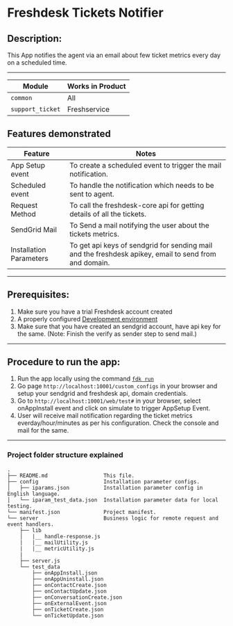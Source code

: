 # Freshdesk Tickets Notifier

## Description:
 This App notifies the agent via an email about few ticket metrics every day on a scheduled time.
 ***

| Module | Works in Product |
| ----- | ------- |
| `common` | All |
| `support_ticket` | Freshservice |

## Features demonstrated

Feature | Notes
-------------------- | ------
App Setup event | To create a scheduled event to trigger the mail notification.
Scheduled event | To handle the notification which needs to be sent to agent.
Request Method  | To call the freshdesk-core api for getting details of all the tickets.
SendGrid Mail   | To Send a mail notifying the user about the tickets metrics.
Installation Parameters	| To get api keys of sendgrid for sending mail and the freshdesk apikey, email to send from and domain.
***

## Prerequisites:

1. Make sure you have a trial Freshdesk account created
2. A properly configured [Development environment](https://freshworks.dev/docs/app-sdk/v3.0/common/app-development-process/)
3. Make sure that you have created an sendgrid account, have api key for the same. (Note: Finish the verify as sender step to send mail.)
***

## Procedure to run the app:
1. Run the app locally using the command [`fdk run`](https://freshworks.dev/docs/app-sdk/v3.0/common/basic-dev-tools/freshworks-cli/#run)
2. Go page `http://localhost:10001/custom_configs` in your browser and setup your sendgrid and freshdesk api, domain credentials.
3. Go to `http://localhost:10001/web/test#` in your browser, select onAppInstall event and click on simulate to trigger AppSetup Event.
4. User will receive mail notification regarding the ticket metrics everday/hour/minutes as per his configuration. Check the console and mail for the same.
***

### Project folder structure explained

    .
    ├── README.md                  This file.
    ├── config                     Installation parameter configs.
    │   ├── iparams.json           Installation parameter config in English language.
    │   └── iparam_test_data.json  Installation parameter data for local testing.
    └── manifest.json              Project manifest.
    └── server                     Business logic for remote request and event handlers.
        ├── lib
        │   |__ handle-response.js
        |   |__ mailUtility.js
        |   |__ metricUtility.js
        |
        ├── server.js
        └── test_data
            ├── onAppInstall.json
            ├── onAppUninstall.json
            ├── onContactCreate.json
            ├── onContactUpdate.json
            ├── onConversationCreate.json
            ├── onExternalEvent.json
            ├── onTicketCreate.json
            └── onTicketUpdate.json
